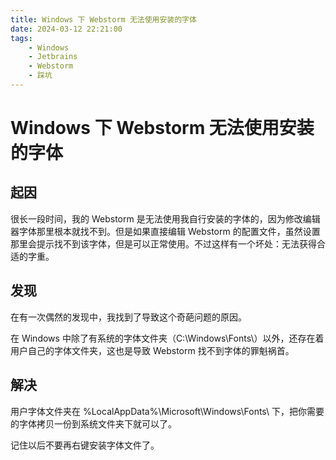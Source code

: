 ```yaml
---
title: Windows 下 Webstorm 无法使用安装的字体
date: 2024-03-12 22:21:00
tags:
    - Windows
    - Jetbrains
    - Webstorm
    - 踩坑
---
```


# Windows 下 Webstorm 无法使用安装的字体

## 起因
很长一段时间，我的 Webstorm 是无法使用我自行安装的字体的，因为修改编辑器字体那里根本就找不到。但是如果直接编辑 Webstorm 的配置文件，虽然设置那里会提示找不到该字体，但是可以正常使用。不过这样有一个坏处：无法获得合适的字重。

<!--more-->

## 发现
在有一次偶然的发现中，我找到了导致这个奇葩问题的原因。

在 Windows 中除了有系统的字体文件夹（C:\Windows\Fonts\）以外，还存在着用户自己的字体文件夹，这也是导致 Webstorm 找不到字体的罪魁祸首。

## 解决
用户字体文件夹在 %LocalAppData%\Microsoft\Windows\Fonts\ 下，把你需要的字体拷贝一份到系统文件夹下就可以了。

记住以后不要再右键安装字体文件了。
